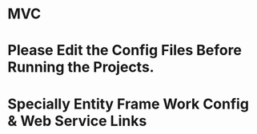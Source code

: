 # MVC
# Please Edit the Config Files Before Running the Projects.
# Specially Entity Frame Work Config & Web Service Links
